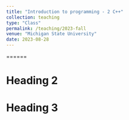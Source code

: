 ```yaml
---
title: "Introduction to programming - 2 C++"
collection: teaching
type: "Class"
permalink: /teaching/2023-fall
venue: "Michigan State University"
date: 2023-08-28
---
```


======

Heading 2
======

Heading 3
======
